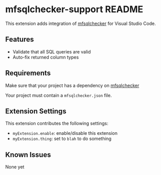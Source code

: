 # mfsqlchecker-support README

This extension adds integration of [mfsqlchecker](https://github.com/MedFlyt/mfsqlchecker) for Visual Studio Code.

## Features

* Validate that all SQL queries are valid
* Auto-fix returned column types

## Requirements

Make sure that your project has a dependency on [mfsqlchecker](https://www.npmjs.com/package/mfsqlchecker)

Your project must contain a `mfsqlchecker.json` file.

## Extension Settings

This extension contributes the following settings:

* `myExtension.enable`: enable/disable this extension
* `myExtension.thing`: set to `blah` to do something

## Known Issues

None yet
